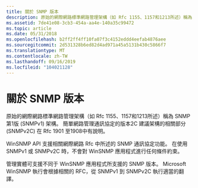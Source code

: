 ```yaml
---
title: 關於 SNMP 版本
description: 原始的網際網路標準網路管理架構（如 Rfc 1155、1157和1213所述）稱為 SNMP 第1版 (SNMPv1) 架構。
ms.assetid: 7de41e08-3cb3-454a-aa4e-140a35c99472
ms.topic: article
ms.date: 05/31/2018
ms.openlocfilehash: b2ff2ff4ff10fa07f3c4152eddd4eefab4876aee
ms.sourcegitcommit: 2d531328b6ed82d4ad971a45a5131b430c5866f7
ms.translationtype: MT
ms.contentlocale: zh-TW
ms.lasthandoff: 09/16/2019
ms.locfileid: "104021128"
---
```

# <a name="about-snmp-versions"></a>關於 SNMP 版本

原始的網際網路標準網路管理架構（如 Rfc 1155、1157和1213所述）稱為 SNMP 第1版 (SNMPv1) 架構。 簡單網路管理通訊協定的版本2C 建議架構的相關部分 (SNMPv2C) 在 Rfc 1901 至1908中有說明。

WinSNMP API 支援相關網際網路 Rfc 中所述的 SNMP 通訊協定功能。 在使用 SNMPv1 或 SNMPv2C 時，不會對 WinSNMP 應用程式進行任何條件約束。

管理實體可支援不同于 WinSNMP 應用程式所支援的 SNMP 版本。 Microsoft WinSNMP 執行會根據相關的 RFC，從 SNMPv1 到 SNMPv2C 執行適當的翻譯。

 

 




